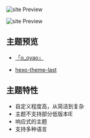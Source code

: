 ![site Preview](assets/images/config/carousel.png)

![site Preview](assets/images/config/carousel1.png)

## 主题预览

- [「o_oyao」](https://dyingdown.github.io)

- [hexo-theme-last](https://hexo-theme-last.github.io/)

## 主题特性

- 自定义程度高，从简洁到复杂    
- 主题不支持部分低版本IE
- 响应式的主题
- 支持多种语言